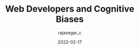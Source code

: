 ---
author: rajasegar_c
date: 2022-02-17
permalink: false
publisher: thepracticaldev
tags:
  - productivity
  - career
target_url: https://dev.to/rajasegar/web-developers-and-cognitive-biases-245b
title: Web Developers and Cognitive Biases
---